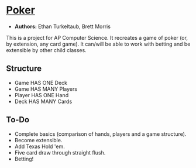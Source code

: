 # [Poker](http://www.fpsct.org/cfhttp.cfm?script=extensions/includes/resource/resourcecontent.cfm&rid=14676&pageid=2133p://www.fpsct.org/cfhttp.cfm?script=extensions/includes/resource/resourcecontent.cfm&rid=14676&pageid=2133)

* **Authors:** Ethan Turkeltaub, Brett Morris

This is a project for AP Computer Science. It recreates a game of poker (or, by extension, any card game). It can/will be able to work with betting and be extensible by other child classes.

## Structure

* Game HAS ONE Deck
* Game HAS MANY Players
* Player HAS ONE Hand
* Deck HAS MANY Cards

## To-Do

* Complete basics (comparison of hands, players and a game structure).
* Become extensible.
* Add Texas Hold 'em.
* Five card draw through straight flush.
* Betting!